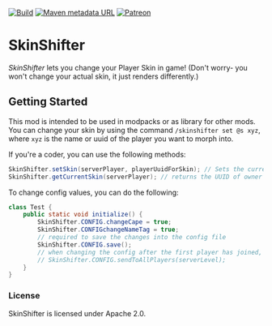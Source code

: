 [![Build](https://img.shields.io/github/actions/workflow/status/ToCraft/SkinShifter/build_only.yml?style=for-the-badge)](https://github.com/ToCraft/SkinShifter/actions/workflows/build_only.yml)
[![Maven metadata URL](https://img.shields.io/maven-metadata/v?metadataUrl=https%3A%2F%2Fmaven.tocraft.dev%2Fpublic%2Fdev%2Ftocraft%2Fskinshifter%2Fmaven-metadata.xml&style=for-the-badge&label=SkinShifter)](https://maven.tocraft.dev/#/public/dev/tocraft/skinshifter)
[![Patreon](https://img.shields.io/badge/Patreon-F96854?style=for-the-badge&logo=patreon&logoColor=white)](https://patreon.com/ToCraft)

# SkinShifter

*SkinShifter* lets you change your Player Skin in game!
(Don't worry- you won't change your actual skin, it just renders differently.)

## Getting Started

This mod is intended to be used in modpacks or as library for other mods.
You can change your skin by using the command `/skinshifter set @s xyz`, where `xyz` is the name or uuid of the player you want to morph into.

If you're a coder, you can use the following methods:
~~~java
SkinShifter.setSkin(serverPlayer, playerUuidForSkin); // Sets the current skin
SkinShifter.getCurrentSkin(serverPlayer); // returns the UUID of owner of the current skin. Might be the own UUID!
~~~

To change config values, you can do the following:
~~~java
class Test {
    public static void initialize() {
        SkinShifter.CONFIG.changeCape = true;
        SkinShifter.CONFIGchangeNameTag = true;
        // required to save the changes into the config file
        SkinShifter.CONFIG.save();
        // when changing the config after the first player has joined, use:
        // SkinShifter.CONFIG.sendToAllPlayers(serverLevel);
    }
}
~~~

### License

SkinShifter is licensed under Apache 2.0. 
